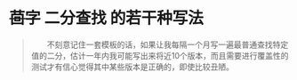 # ~~茴字~~ 二分查找 的若干种写法

>&emsp;&emsp;不刻意记住一套模板的话，如果让我每隔一个月写一遍最普通查找特定值的二分，估计一年内我可能写出来将近10个版本，而且需要进行覆盖性的测试才有信心觉得其中某些版本是正确的，即使比较丑陋。

